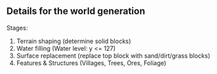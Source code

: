 ## Details for the world generation


Stages:
1. Terrain shaping (determine solid blocks)
1. Water filling (Water level: y <= 127)
1. Surface replacement (replace top block with sand/dirt/grass blocks)
1. Features & Structures (Villages, Trees, Ores, Foliage)
